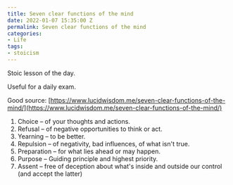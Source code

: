 ```yaml
---
title: Seven clear functions of the mind
date: 2022-01-07 15:35:00 Z
permalink: Seven clear functions of the mind
categories:
- Life
tags:
- stoicism
---
```


Stoic lesson of the day.

Useful for a daily exam.

Good source: [https://www.lucidwisdom.me/seven-clear-functions-of-the-mind/](https://www.lucidwisdom.me/seven-clear-functions-of-the-mind/)

1. Choice – of your thoughts and actions.
2. Refusal – of negative opportunities to think or act.
3. Yearning – to be better.
4. Repulsion – of negativity, bad influences, of what isn't true.
5. Preparation – for what lies ahead or may happen.
6. Purpose – Guiding principle and highest priority.
7. Assent – free of deception about what's inside and outside our control (and accept the latter)
